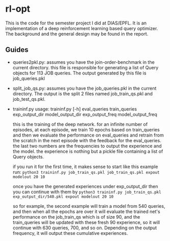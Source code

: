 # rl-opt

This is the code for the semester project I did at DIAS/EPFL. It is an implementation
of a deep reinforcement learning based query optimizer. The background and the general design
may be found in the report.

## Guides

- queries2pkl.py:
     assumes you have the join-order-benchmark in the current directory.
this file is responsible for generating a list of Query objects for 113 JOB queries.
The output generated by this file is job_queries.pkl

- split_job_qs.py:
     assumes you have the job_queries.pkl in the current directory.
The output is the split 2 files named job_train_qs.pkl and job_test_qs.pkl.

- traininf.py
    usage: traininf.py [-h]
                   eval_queries train_queries exp_output_dir model_output_dir
                   exp_output_freq model_output_freq

    this is the training of the deep network. for an infinite number of episodes, at each episode,
    we train 10 epochs based on train_queries and then we evaluate the performance on eval_queries
    and retrain from the scratch in the next episode with the feedback for the eval_queries.
    the last two numbers are the frequencies to output the experience and the model.
    the experience is nothing but a pickle file containing a list of Query objects.

    if you run it for the first time, it makes sense to start like this
        example run: `python3 traininf.py job_train_qs.pkl job_train_qs.pkl expout modelout 20 10`
    
    once you have the generated experiences under exp_output_dir then you can continue with them by
        `python3 traininf.py job_train_qs.pkl exp_output_dir/540.pkl expout modelout 20 10`

    so for example, the second example will train a model from 540 queries, and then when all the epochs are over
    it will evaluate the trained net's performance on the job_train_qs which is of size 90, and the train_queries
    will be updated with these fresh 90 experience, so it will continue with 630 queries, 700, and so on. Depending on
    the output frequency, it will output these cumulative experiences.

    

